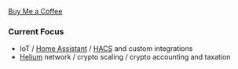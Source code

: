 [Buy Me a Coffee](https://buymeacoffee.com/DYks67r)

### Current Focus

* IoT / [Home Assistant](https://www.home-assistant.io/) / [HACS](https://github.com/hacs) and custom integrations
* [Helium](https://helium.com/) network / crypto scaling / crypto accounting and taxation
